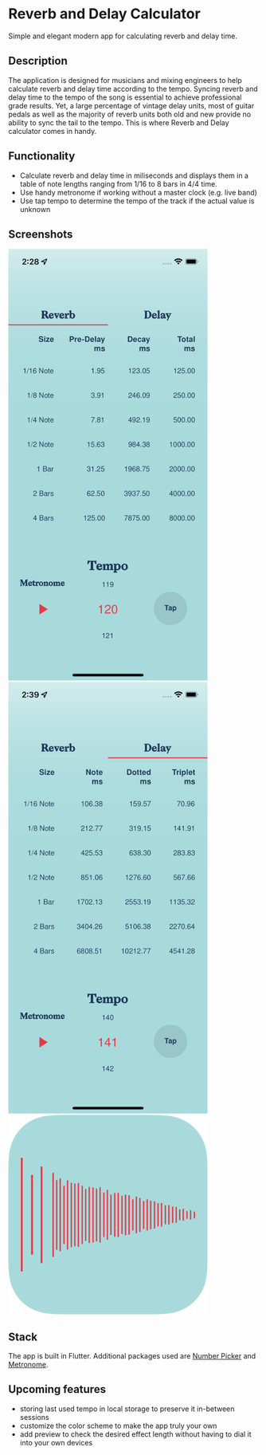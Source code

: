 # Reverb and Delay Calculator

Simple and elegant modern app for calculating reverb and delay time.

## Description

The application is designed for musicians and mixing engineers to help calculate reverb and delay time according to the tempo.
Syncing reverb and delay time to the tempo of the song is essential to achieve professional grade results.
Yet, a large percentage of vintage delay units, most of guitar pedals as well as the majority of reverb units both old and new provide no ability to sync the tail to the tempo.
This is where Reverb and Delay calculator comes in handy.

## Functionality

- Calculate reverb and delay time in miliseconds and displays them in a table of note lengths ranging from 1/16 to 8 bars in 4/4 time.
- Use handy metronome if working without a master clock (e.g. live band)
- Use tap tempo to determine the tempo of the track if the actual value is unknown

## Screenshots

<div>
  <img src="https://raw.githubusercontent.com/maniutin/reverb_calculator/main/assets/screenshots/reverb_page.png" width="400" alt="Reverb Page">
  <img src="https://raw.githubusercontent.com/maniutin/reverb_calculator/main/assets/screenshots/delay_page.png" width="400" alt="Delay Page">
</div>

<img src="https://raw.githubusercontent.com/maniutin/reverb_calculator/main/assets/logos/main-trimmed.png" width="400" alt="Logo">

## Stack

The app is built in Flutter.
Additional packages used are [Number Picker](https://pub.dev/packages/numberpicker) and [Metronome](https://pub.dev/packages/metronome).

## Upcoming features

- storing last used tempo in local storage to preserve it in-between sessions
- customize the color scheme to make the app truly your own
- add preview to check the desired effect length without having to dial it into your own devices
